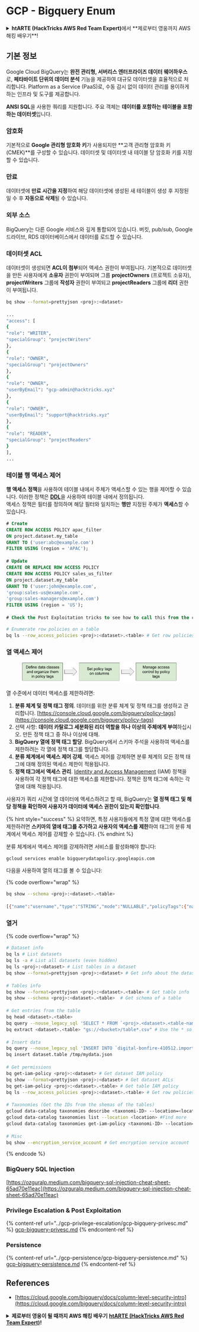 # GCP - Bigquery Enum

<details>

<summary><strong>htARTE (HackTricks AWS Red Team Expert)</strong>에서 **제로부터 영웅까지 AWS 해킹 배우기**!</summary>

다른 HackTricks 지원 방법:

* **회사를 HackTricks에서 광고하거나 HackTricks를 PDF로 다운로드**하려면 [**구독 요금제**](https://github.com/sponsors/carlospolop)를 확인하세요!
* [**공식 PEASS & HackTricks 스왜그**](https://peass.creator-spring.com)를 구매하세요
* [**The PEASS Family**](https://opensea.io/collection/the-peass-family)를 발견하세요, 당사의 독점 [**NFTs**](https://opensea.io/collection/the-peass-family) 컬렉션
* **💬 [Discord 그룹](https://discord.gg/hRep4RUj7f)** 또는 [텔레그램 그룹](https://t.me/peass)에 **가입**하거나 **트위터** 🐦 [**@carlospolopm**](https://twitter.com/carlospolopm)에서 **팔로우**하세요.
* **HackTricks** 및 **HackTricks Cloud**에 PR을 제출하여 **해킹 트릭을 공유**하세요
* github 저장소.

</details>

## 기본 정보

Google Cloud BigQuery는 **완전 관리형, 서버리스 엔터프라이즈 데이터 웨어하우스**로, **페타바이트 단위의 데이터 분석** 기능을 제공하여 대규모 데이터셋을 효율적으로 처리합니다. Platform as a Service (PaaS)로, 수동 감시 없이 데이터 관리를 용이하게 하는 인프라 및 도구를 제공합니다.

**ANSI SQL**을 사용한 쿼리를 지원합니다. 주요 객체는 **데이터를 포함하는 테이블을 포함하는 데이터셋**입니다.

### 암호화

기본적으로 **Google 관리형 암호화 키**가 사용되지만 **고객 관리형 암호화 키 (CMEK)**를 구성할 수 있습니다. 데이터셋 및 데이터셋 내 테이블 당 암호화 키를 지정할 수 있습니다.

### 만료

데이터셋에 **만료 시간을 지정**하여 해당 데이터셋에 생성된 새 테이블이 생성 후 지정된 일 수 후 **자동으로 삭제**될 수 있습니다.

### 외부 소스

BigQuery는 다른 Google 서비스와 깊게 통합되어 있습니다. 버킷, pub/sub, Google 드라이브, RDS 데이터베이스에서 데이터를 로드할 수 있습니다.

### 데이터셋 ACL

데이터셋이 생성되면 **ACL이 첨부**되어 액세스 권한이 부여됩니다. 기본적으로 데이터셋을 만든 사용자에게 **소유자** 권한이 부여되며 그룹 **projectOwners** (프로젝트 소유자), **projectWriters** 그룹에 **작성자** 권한이 부여되고 **projectReaders** 그룹에 **리더** 권한이 부여됩니다.
```bash
bq show --format=prettyjson <proj>:<dataset>

...
"access": [
{
"role": "WRITER",
"specialGroup": "projectWriters"
},
{
"role": "OWNER",
"specialGroup": "projectOwners"
},
{
"role": "OWNER",
"userByEmail": "gcp-admin@hacktricks.xyz"
},
{
"role": "OWNER",
"userByEmail": "support@hacktricks.xyz"
},
{
"role": "READER",
"specialGroup": "projectReaders"
}
],
...
```
### 테이블 행 액세스 제어

**행 액세스 정책**을 사용하여 테이블 내에서 주체가 액세스할 수 있는 행을 제어할 수 있습니다. 이러한 정책은 [**DDL**](https://cloud.google.com/bigquery/docs/reference/standard-sql/data-definition-language#create\_row\_access\_policy\_statement)을 사용하여 테이블 내에서 정의됩니다.\
액세스 정책은 필터를 정의하며 해당 필터와 일치하는 **행만** 지정된 주체가 **액세스**할 수 있습니다.
```sql
# Create
CREATE ROW ACCESS POLICY apac_filter
ON project.dataset.my_table
GRANT TO ('user:abc@example.com')
FILTER USING (region = 'APAC');

# Update
CREATE OR REPLACE ROW ACCESS POLICY
CREATE ROW ACCESS POLICY sales_us_filter
ON project.dataset.my_table
GRANT TO ('user:john@example.com',
'group:sales-us@example.com',
'group:sales-managers@example.com')
FILTER USING (region = 'US');

# Check the Post Exploitation tricks to see how to call this from the cli
```

```bash
# Enumerate row policies on a table
bq ls --row_access_policies <proj>:<dataset>.<table> # Get row policies
```
### 열 액세스 제어

<figure><img src="../../../.gitbook/assets/image (3) (1).png" alt=""><figcaption></figcaption></figure>

열 수준에서 데이터 액세스를 제한하려면:

1. **분류 체계 및 정책 태그 정의**. 데이터를 위한 분류 체계 및 정책 태그를 생성하고 관리합니다. [https://console.cloud.google.com/bigquery/policy-tags](https://console.cloud.google.com/bigquery/policy-tags)
2. 선택 사항: **데이터 카탈로그 세분화된 리더 역할을 하나 이상의 주체에게 부여**하십시오. 만든 정책 태그 중 하나 이상에 대해.
3. **BigQuery 열에 정책 태그 할당**. BigQuery에서 스키마 주석을 사용하여 액세스를 제한하려는 각 열에 정책 태그를 할당합니다.
4. **분류 체계에서 액세스 제어 강제**. 액세스 제어를 강제하면 분류 체계의 모든 정책 태그에 대해 정의된 액세스 제한이 적용됩니다.
5. **정책 태그에서 액세스 관리**. [Identity and Access Management](https://cloud.google.com/iam) (IAM) 정책을 사용하여 각 정책 태그에 대한 액세스를 제한합니다. 정책은 정책 태그에 속하는 각 열에 대해 적용됩니다.

사용자가 쿼리 시간에 열 데이터에 액세스하려고 할 때, BigQuery는 **열 정책 태그 및 해당 정책을 확인하여 사용자가 데이터에 액세스 권한이 있는지 확인합니다**.

{% hint style="success" %}
요약하면, 특정 사용자들에게 특정 열에 대한 액세스를 제한하려면 **스키마의 열에 태그를 추가하고 사용자의 액세스를 제한**하여 태그의 분류 체계에서 액세스 제어를 강제할 수 있습니다.
{% endhint %}

분류 체계에서 액세스 제어를 강제하려면 서비스를 활성화해야 합니다:
```bash
gcloud services enable bigquerydatapolicy.googleapis.com
```
다음을 사용하여 열의 태그를 볼 수 있습니다:

{% code overflow="wrap" %}
```bash
bq show --schema <proj>:<dataset>.<table>

[{"name":"username","type":"STRING","mode":"NULLABLE","policyTags":{"names":["projects/.../locations/us/taxonomies/2030629149897327804/policyTags/7703453142914142277"]},"maxLength":"20"},{"name":"age","type":"INTEGER","mode":"NULLABLE"}]
```
### 열거

{% code overflow="wrap" %}
```bash
# Dataset info
bq ls # List datasets
bq ls -a # List all datasets (even hidden)
bq ls <proj>:<dataset> # List tables in a dataset
bq show --format=prettyjson <proj>:<dataset> # Get info about the dataset (like ACLs)

# Tables info
bq show --format=prettyjson <proj>:<dataset>.<table> # Get table info
bq show --schema <proj>:<dataset>.<table>  # Get schema of a table

# Get entries from the table
bq head <dataset>.<table>
bq query --nouse_legacy_sql 'SELECT * FROM `<proj>.<dataset>.<table-name>` LIMIT 1000'
bq extract <dataset>.<table> "gs://<bucket>/table*.csv" # Use the * so it can dump everything in different files

# Insert data
bq query --nouse_legacy_sql 'INSERT INTO `digital-bonfire-410512.importeddataset.tabletest` (rank, refresh_date, dma_name, dma_id, term, week, score) VALUES (22, "2023-12-28", "Baltimore MD", 512, "Ms", "2019-10-13", 62), (22, "2023-12-28", "Baltimore MD", 512, "Ms", "2020-05-24", 67)'
bq insert dataset.table /tmp/mydata.json

# Get permissions
bq get-iam-policy <proj>:<dataset> # Get dataset IAM policy
bq show --format=prettyjson <proj>:<dataset> # Get dataset ACLs
bq get-iam-policy <proj>:<dataset>.<table> # Get table IAM policy
bq ls --row_access_policies <proj>:<dataset>.<table> # Get row policies

# Taxonomies (Get the IDs from the shemas of the tables)
gcloud data-catalog taxonomies describe <taxonomi-ID> --location=<location>
gcloud data-catalog taxonomies list --location <location> #Find more
gcloud data-catalog taxonomies get-iam-policy <taxonomi-ID> --location=<location>

# Misc
bq show --encryption_service_account # Get encryption service account
```
{% endcode %}

### BigQuery SQL Injection

[https://ozguralp.medium.com/bigquery-sql-injection-cheat-sheet-65ad70e11eac](https://ozguralp.medium.com/bigquery-sql-injection-cheat-sheet-65ad70e11eac)

### Privilege Escalation & Post Exploitation

{% content-ref url="../gcp-privilege-escalation/gcp-bigquery-privesc.md" %}
[gcp-bigquery-privesc.md](../gcp-privilege-escalation/gcp-bigquery-privesc.md)
{% endcontent-ref %}

### Persistence

{% content-ref url="../gcp-persistence/gcp-bigquery-persistence.md" %}
[gcp-bigquery-persistence.md](../gcp-persistence/gcp-bigquery-persistence.md)
{% endcontent-ref %}

## References

* [https://cloud.google.com/bigquery/docs/column-level-security-intro](https://cloud.google.com/bigquery/docs/column-level-security-intro)

<details>

<summary><strong>제로부터 영웅이 될 때까지 AWS 해킹 배우기</strong> <a href="https://training.hacktricks.xyz/courses/arte"><strong>htARTE (HackTricks AWS Red Team Expert)</strong></a><strong>!</strong></summary>

HackTricks를 지원하는 다른 방법:

* **회사를 HackTricks에서 광고하거나 PDF로 다운로드하고 싶다면** [**구독 요금제**](https://github.com/sponsors/carlospolop)를 확인하세요!
* [**공식 PEASS & HackTricks 스왜그**](https://peass.creator-spring.com)를 구매하세요
* [**The PEASS Family**](https://opensea.io/collection/the-peass-family)를 발견하세요, 당사의 독점 [**NFTs**](https://opensea.io/collection/the-peass-family) 컬렉션
* 💬 [**Discord 그룹**](https://discord.gg/hRep4RUj7f) 또는 [**텔레그램 그룹**](https://t.me/peass)에 **가입**하거나 **트위터** 🐦 [**@carlospolopm**](https://twitter.com/carlospolopm)을 **팔로우**하세요.
* **HackTricks** 및 **HackTricks Cloud**에 PR을 제출하여 **해킹 트릭을 공유**하세요
* github 저장소.

</details>
